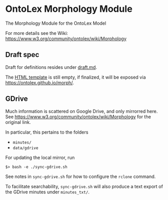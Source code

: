 # OntoLex Morphology Module

The Morphology Module for the OntoLex Model

For more details see the Wiki: https://www.w3.org/community/ontolex/wiki/Morphology

## Draft spec

Draft for definitions resides under [draft.md](draft.md).

The [HTML template](index.html) is still empty, if finalized, it will be exposed via https://ontolex.github.io/morph/.

## GDrive

Much information is scattered on Google Drive, and only mirrorred here.
See https://www.w3.org/community/ontolex/wiki/Morphology for the original link.

In particular, this pertains to the folders
- `minutes/`
- `data/gdrive`

For updating the local mirror, run

    $> bash -e ./sync-gdrive.sh

See notes in `sync-gdrive.sh` for how to configure the `rclone` command.

To facilitate searchability, `sync-gdrive.sh` will also produce a text export of the GDrive minutes under `minutes_txt/`.
